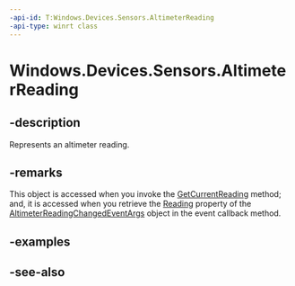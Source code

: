 ----api-id: T:Windows.Devices.Sensors.AltimeterReading
-api-type: winrt class
---<!-- Class syntax.public class AltimeterReading : Windows.Devices.Sensors.IAltimeterReading--># Windows.Devices.Sensors.AltimeterReading## -descriptionRepresents an altimeter reading.## -remarksThis object is accessed when you invoke the [GetCurrentReading](altimeter_getcurrentreading.md) method; and, it is accessed when you retrieve the [Reading](altimeterreadingchangedeventargs_reading.md) property of the [AltimeterReadingChangedEventArgs](altimeterreadingchangedeventargs.md) object in the event callback method.## -examples## -see-also